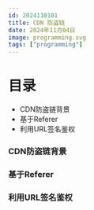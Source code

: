```yaml
---
id: 2024110101
title: CDN 防盗链
date: 2024年11月04日
image: programming.svg
tags: ["programming"]
---
```



# 目录

- CDN防盗链背景
- 基于Referer
- 利用URL签名鉴权



### CDN防盗链背景 




### 基于Referer



### 利用URL签名鉴权